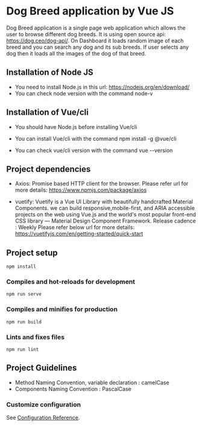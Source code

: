 # Dog Breed application by Vue JS
Dog Breed application is a single page web application which allows the user to browse different dog breeds. It is using open source api: https://dog.ceo/dog-api/. On Dashboard it loads random image of each breed and you can search any dog and its sub breeds. If user selects any dog then it loads all the  images of the dog of that breed.
 
## Installation of Node JS
* You need to install Node.js in this url: https://nodejs.org/en/download/
* You can check node version with the command node-v
 
## Installation of Vue/cli
* You should have Node.js before installing Vue/cli
* You can install Vue/cli with the command
    npm install -g @vue/cli
 
* You can check vue/cli version with the command vue --version
 
## Project dependencies
* Axios: Promise based HTTP client for the browser. Please refer  url for more details: https://www.npmjs.com/package/axios

* vuetify: Vuetify is a Vue UI Library with beautifully handcrafted Material Components. we can build responsive,mobile-first, and ARIA accessible projects on the web using Vue.js and the world's most popular front-end CSS library — Material Design Component Framework. Release cadence : Weekly
Please refer below url for more details: https://vuetifyjs.com/en/getting-started/quick-start

## Project setup
```
npm install
```
 
### Compiles and hot-reloads for development
```
npm run serve
```
 
### Compiles and minifies for production
```
npm run build
```
 
### Lints and fixes files
```
npm run lint
```
 
## Project Guidelines
* Method Naming Convention, variable declaration : camelCase 
* Components Naming Convention : PascalCase
                  
 
### Customize configuration
See [Configuration Reference](https://cli.vuejs.org/config/).